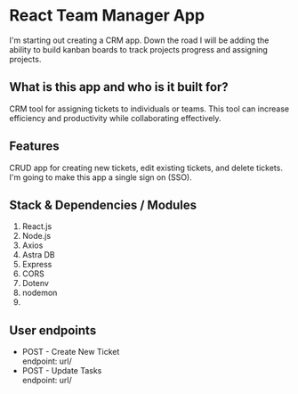 # React Team Manager App
I'm starting out creating a CRM app. Down the road I will be adding the ability to build kanban boards to track projects progress and assigning projects.
## What is this app and who is it built for?
CRM tool for assigning tickets to individuals or teams. This tool can increase efficiency and productivity while collaborating effectively.

## Features
CRUD app for creating new tickets, edit existing tickets, and delete tickets. I'm going to make this app a single sign on (SSO).

## Stack & Dependencies / Modules
1. React.js
2. Node.js
3. Axios
4. Astra DB
5. Express
6. CORS
7. Dotenv
8. nodemon
9. 


## User endpoints
* POST - Create New Ticket <br />
  endpoint: url/
* POST - Update Tasks <br />
  endpoint: url/